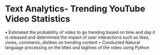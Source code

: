 # Text Analytics- Trending YouTube Video Statistics
•	Estimated the probability of video to go trending based on time and day it is released and determined the impact of user interactions such as likes, views, comments, dislikes on trending content
•	Conducted Natural language processing on the titles and taglines of the video using Python
